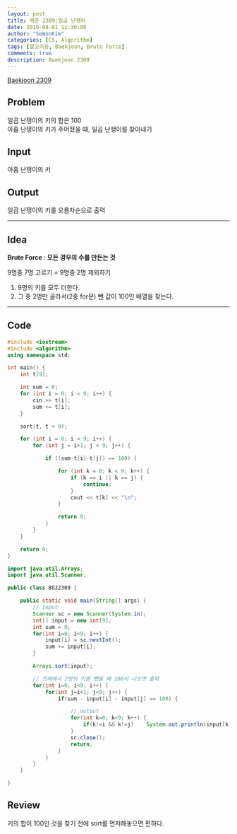 ```yaml
---
layout: post
title: 백준 2309:일곱 난쟁이
date: 2019-08-01 11:30:00
author: "SeWonKim"
categories: [CS, Algorithm]
tags: [알고리즘, Baekjoon, Brute Force]
comments: true
description: Baekjoon 2309
---
```


[Baekjoon 2309](https://www.acmicpc.net/problem/2309)

## Problem

일곱 난쟁이의 키의 합은 100  
 아홉 난쟁이의 키가 주어졌을 때, 일곱 난쟁이를 찾아내기

## Input

아홉 난쟁이의 키

## Output

일곱 난쟁이의 키를 오름차순으로 출력

---

## Idea

**Brute Force : 모든 경우의 수를 만든는 것**

9명중 7명 고르기 = 9명중 2명 제외하기

1. 9명의 키를 모두 더한다.
2. 그 중 2명만 골라서(2중 for문) 뺀 값이 100인 배열을 찾는다.

---

## Code

```cpp
#include <iostream>
#include <algorithm>
using namespace std;

int main() {
	int t[9];

	int sum = 0;
	for (int i = 0; i < 9; i++) {
		cin >> t[i];
		sum += t[i];
	}

	sort(t, t + 9);

	for (int i = 0; i < 9; i++) {
		for (int j = i+1; j < 9; j++) {

			if ((sum-t[i]-t[j]) == 100) {

				for (int k = 0; k < 9; k++) {
					if (k == i || k == j) {
						continue;
					}
					cout << t[k] << "\n";
				}

				return 0;
			}
		}
	}

	return 0;
}
```

```java
import java.util.Arrays;
import java.util.Scanner;

public class BOJ2309 {

	public static void main(String[] args) {
		// input
		Scanner sc = new Scanner(System.in);
		int[] input = new int[9];
		int sum = 0;
		for(int i=0; i<9; i++) {
			input[i] = sc.nextInt();
			sum += input[i];
		}

		Arrays.sort(input);

		// 전체에서 2명의 키를 뺐을 때 100이 나오면 출력
		for(int i=0; i<9; i++) {
			for(int j=i+1; j<9; j++) {
				if(sum - input[i] - input[j] == 100) {

					// output
					for(int k=0; k<9; k++) {
						if(k!=i && k!=j)	System.out.println(input[k]);
					}
					sc.close();
					return;
				}
			}
		}
	}

}

```

## Review

키의 합이 100인 것을 찾기 전에 sort를 먼저해놓으면 편하다.
